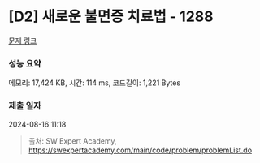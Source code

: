 # [D2] 새로운 불면증 치료법 - 1288 

[문제 링크](https://swexpertacademy.com/main/code/problem/problemDetail.do?contestProbId=AV18_yw6I9MCFAZN) 

### 성능 요약

메모리: 17,424 KB, 시간: 114 ms, 코드길이: 1,221 Bytes

### 제출 일자

2024-08-16 11:18



> 출처: SW Expert Academy, https://swexpertacademy.com/main/code/problem/problemList.do